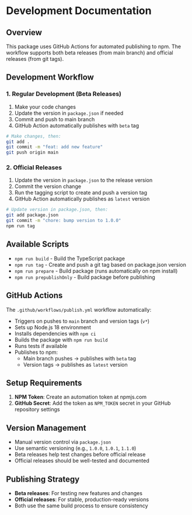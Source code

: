 # Development Documentation

## Overview

This package uses GitHub Actions for automated publishing to npm. The workflow supports both beta releases (from main branch) and official releases (from git tags).

## Development Workflow

### 1. Regular Development (Beta Releases)

1. Make your code changes
2. Update the version in `package.json` if needed
3. Commit and push to main branch
4. GitHub Action automatically publishes with `beta` tag

```bash
# Make changes, then:
git add .
git commit -m "feat: add new feature"
git push origin main
```

### 2. Official Releases

1. Update the version in `package.json` to the release version
2. Commit the version change
3. Run the tagging script to create and push a version tag
4. GitHub Action automatically publishes as `latest` version

```bash
# Update version in package.json, then:
git add package.json
git commit -m "chore: bump version to 1.0.0"
npm run tag
```

## Available Scripts

- `npm run build` - Build the TypeScript package
- `npm run tag` - Create and push a git tag based on package.json version
- `npm run prepare` - Build package (runs automatically on npm install)
- `npm run prepublishOnly` - Build package before publishing

## GitHub Actions

The `.github/workflows/publish.yml` workflow automatically:

- Triggers on pushes to `main` branch and version tags (`v*`)
- Sets up Node.js 18 environment
- Installs dependencies with `npm ci`
- Builds the package with `npm run build`
- Runs tests if available
- Publishes to npm:
  - Main branch pushes → publishes with `beta` tag
  - Version tags → publishes as `latest` version

## Setup Requirements

1. **NPM Token**: Create an automation token at npmjs.com
2. **GitHub Secret**: Add the token as `NPM_TOKEN` secret in your GitHub repository settings

## Version Management

- Manual version control via `package.json`
- Use semantic versioning (e.g., `1.0.0`, `1.0.1`, `1.1.0`)
- Beta releases help test changes before official release
- Official releases should be well-tested and documented

## Publishing Strategy

- **Beta releases**: For testing new features and changes
- **Official releases**: For stable, production-ready versions
- Both use the same build process to ensure consistency
